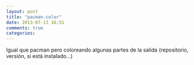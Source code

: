 ```yaml
---
layout: post
title: "pacman-color"
date: 2013-07-13 16:51
comments: true
categories: 
---
```

Igual que pacman pero coloreando algunas partes de la salida (repositorio, versión, si está instalado...)

